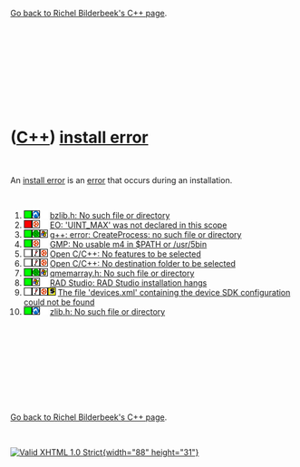 

[Go back to Richel Bilderbeek's C++ page](Cpp.htm).

 

 

 

 

 

([C++](Cpp.htm)) [install error](CppInstallError.htm)
=====================================================

 

An [install error](CppInstallError.htm) is an [error](CppError.htm) that
occurs during an installation.

 

1.  ![OKAY](PicGreen.png)![Lubuntu](PicLubuntu.png)![ ](PicSpacer.png)
    [bzlib.h: No such file or
    directory](CppInstallErrorBzlibHnoSuchFileOrDirectory.htm)
2.  ![FAIL](PicRed.png)![Ubuntu](PicUbuntu.png)![ ](PicSpacer.png) [EO:
    'UINT\_MAX' was not declared in this
    scope](CppInstallErrorEoUint_maxWasNotDeclaredInThisScope.htm)
3.  ![OKAY](PicGreen.png)![Qwt](PicQwt.png)![Windows](PicWindows.png)
    [g++: error: CreateProcess: no such file or
    directory](CppInstallErrorGppErrorCreateProcessNoSuchFileOrDirectory.htm)
4.  ![OKAY](PicGreen.png)![Ubuntu](PicUbuntu.png)![ ](PicSpacer.png)
    [GMP: No usable m4 in \$PATH or
    /usr/5bin](CppInstallErrorGmpNoUsableM4InPathOrUsr5bin.htm)
5.  ![TODO](PicTransparent.png)![Wine](PicWine.png)![Ubuntu](PicUbuntu.png)
    [Open C/C++: No features to be selected](CppInstallErrorOpenCpp.htm)
6.  ![TODO](PicTransparent.png)![Wine](PicWine.png)![Ubuntu](PicUbuntu.png)
    [Open C/C++: No destination folder to be
    selected](CppInstallErrorOpenCpp.htm)
7.  ![OKAY](PicGreen.png)![Qwt](PicQwt.png)![Windows](PicWindows.png)
    [qmemarray.h: No such file or
    directory](CppInstallErrorQmemarrayHnoSuchFileOrDirectory.htm)
8.  ![OKAY](PicGreen.png)![Windows](PicWindows.png)![ ](PicSpacer.png)
    [RAD Studio: RAD Studio installation
    hangs](CppInstallErrorRadStudioInstallationHangs.htm)
9.  ![TODO](PicTransparent.png)![Wine](PicWine.png)![Ubuntu](PicUbuntu.png)![Symbian](PicSymbian.png)
    [The file 'devices.xml' containing the device SDK configuration
    could not be found](CppInstallErrorDevicesXmlNotFound.htm)
10. ![OKAY](PicGreen.png)![Lubuntu](PicLubuntu.png)![ ](PicSpacer.png)
    [zlib.h: No such file or
    directory](CppInstallErrorZlibHnoSuchFileOrDirectory.htm)

 

 

 

 

 

[Go back to Richel Bilderbeek's C++ page](Cpp.htm).



 

[![Valid XHTML 1.0 Strict](valid-xhtml10.png){width="88"
height="31"}](http://validator.w3.org/check?uri=referer)
